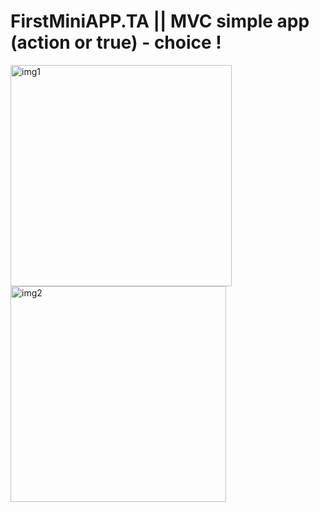 # FirstMiniAPP.TA || MVC simple app (action or true) - choice !  
<img width="354" alt="img1" src="https://user-images.githubusercontent.com/103481753/174297030-633b65ad-0997-4392-91d2-796e117e7010.png"> <img width="345" alt="img2" src="https://user-images.githubusercontent.com/103481753/174297055-ffdff0a1-5195-4579-95d6-acde26096b77.png">
